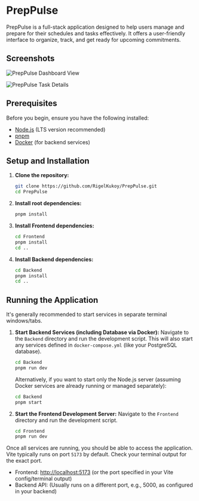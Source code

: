 # PrepPulse

PrepPulse is a full-stack application designed to help users manage and prepare for their schedules and tasks effectively. It offers a user-friendly interface to organize, track, and get ready for upcoming commitments.

## Screenshots

![PrepPulse Dashboard View](readme-images/dashboard-view.png)

![PrepPulse Task Details](readme-images/task-details.png)

## Prerequisites

Before you begin, ensure you have the following installed:

- [Node.js](https://nodejs.org/) (LTS version recommended)
- [pnpm](https://pnpm.io/installation)
- [Docker](https://www.docker.com/products/docker-desktop/) (for backend services)

## Setup and Installation

1.  **Clone the repository:**

    ```bash
    git clone https://github.com/RigelKukoy/PrepPulse.git
    cd PrepPulse
    ```

2.  **Install root dependencies:**

    ```bash
    pnpm install
    ```

3.  **Install Frontend dependencies:**

    ```bash
    cd Frontend
    pnpm install
    cd ..
    ```

4.  **Install Backend dependencies:**
    ```bash
    cd Backend
    pnpm install
    cd ..
    ```

## Running the Application

It's generally recommended to start services in separate terminal windows/tabs.

1.  **Start Backend Services (including Database via Docker):**
    Navigate to the `Backend` directory and run the development script. This will also start any services defined in `docker-compose.yml` (like your PostgreSQL database).

    ```bash
    cd Backend
    pnpm run dev
    ```

    Alternatively, if you want to start only the Node.js server (assuming Docker services are already running or managed separately):

    ```bash
    cd Backend
    pnpm start
    ```

2.  **Start the Frontend Development Server:**
    Navigate to the `Frontend` directory and run the development script.
    ```bash
    cd Frontend
    pnpm run dev
    ```

Once all services are running, you should be able to access the application. Vite typically runs on port `5173` by default. Check your terminal output for the exact port.

- Frontend: [http://localhost:5173](http://localhost:5173) (or the port specified in your Vite config/terminal output)
- Backend API: (Usually runs on a different port, e.g., 5000, as configured in your backend)
